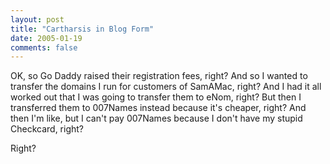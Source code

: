 ```yaml
---
layout: post
title: "Cartharsis in Blog Form"
date: 2005-01-19
comments: false
---
```

OK, so Go Daddy raised their registration fees, right? And so I wanted to
transfer the domains I run for customers of SamAMac, right? And I had it all
worked out that I was going to transfer them to eNom, right? But then I
transferred them to 007Names instead because it's cheaper, right? And then I'm
like, but I can't pay 007Names because I don't have my stupid Checkcard,
right?




Right?
